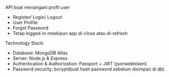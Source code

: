 API buat menangani profil user
- Register/ Login/ Logout
- User Profile 
- Forgot Password
- Tetap logged-in meskipun app di-close atau di-refresh 

Technology Stack:
- Database: MongoDB Atlas
- Server: Node.js & Express
- Authentication & Authorization: Passport + JWT (jsonwebtoken)
- Password security: bcrypt(buat hash password sebelum disimpan di db)
